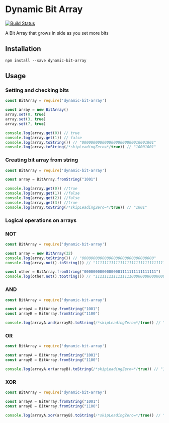 # Dynamic Bit Array
[![Build Status](https://travis-ci.org/ayastreb/dynamic-bit-array.svg?branch=master)](https://travis-ci.org/ayastreb/dynamic-bit-array)

A Bit Array that grows in side as you set more bits

## Installation
```
npm install --save dynamic-bit-array
```

## Usage

### Setting and checking bits

```javascript
const BitArray = require('dynamic-bit-array')

const array = new BitArray()
array.set(0, true)
array.set(3, true)
array.set(7, true)

console.log(array.get(0)) // true
console.log(array.get(1)) // false
console.log(array.toString()) // "00000000000000000000000010001001"
console.log(array.toString(/*skipLeadingZero=*/true)) // "10001001"
```

### Creating bit array from string

```javascript
const BitArray = require('dynamic-bit-array')

const array = BitArray.fromString("1001")

console.log(array.get(0)) //true
console.log(array.get(1)) //false
console.log(array.get(2)) //false
console.log(array.get(3)) //true
console.log(array.toString(/*skipLeadingZero=*/true)) // "1001"
```

### Logical operations on arrays

### NOT
```javascript
const BitArray = require('dynamic-bit-array')

const array = new BitArray(32)
console.log(array.toString()) // "00000000000000000000000000000000"
console.log(array.not().toString()) // "11111111111111111111111111111111"

const other = BitArray.fromString("00000000000000001111111111111111")
console.log(other.not().toString()) // "11111111111111110000000000000000"
```

### AND
```javascript
const BitArray = require('dynamic-bit-array')

const arrayA = BitArray.fromString("1001")
const arrayB = BitArray.fromString("1100")

console.log(arrayA.and(arrayB).toString(/*skipLeadingZero=*/true)) // "1000"
```

### OR
```javascript
const BitArray = require('dynamic-bit-array')

const arrayA = BitArray.fromString("1001")
const arrayB = BitArray.fromString("1100")

console.log(arrayA.or(arrayB).toString(/*skipLeadingZero=*/true)) // "1101"
```

### XOR
```javascript
const BitArray = require('dynamic-bit-array')

const arrayA = BitArray.fromString("1001")
const arrayB = BitArray.fromString("1100")

console.log(arrayA.xor(arrayB).toString(/*skipLeadingZero=*/true)) // "0101"
```
